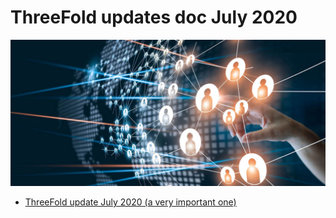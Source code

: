 # ThreeFold updates doc July 2020

![](img/information_cloud.png)

- <a href="ThreeFold update doc July 2020.pdf">ThreeFold update July 2020 (a very important one)</a>